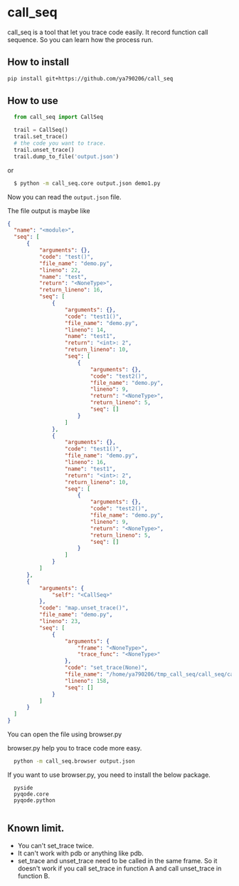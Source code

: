 call_seq
===========

  call_seq is a tool that let you trace code easily. It record function call sequence.
   So you can learn how the process run.


How to install
----------------

```sh
pip install git+https://github.com/ya790206/call_seq
```


How to use
-------------

  ```python
    from call_seq import CallSeq

    trail = CallSeq()
    trail.set_trace()
    # the code you want to trace.
    trail.unset_trace()
    trail.dump_to_file('output.json')
  ```

  or

  ```sh
    $ python -m call_seq.core output.json demo1.py
  ```

  Now you can read the `output.json` file.

  The file output is maybe like

  ``` json
{
    "name": "<module>",
    "seq": [
        {
            "arguments": {},
            "code": "test()",
            "file_name": "demo.py",
            "lineno": 22,
            "name": "test",
            "return": "<NoneType>",
            "return_lineno": 16,
            "seq": [
                {
                    "arguments": {},
                    "code": "test1()",
                    "file_name": "demo.py",
                    "lineno": 14,
                    "name": "test1",
                    "return": "<int>: 2",
                    "return_lineno": 10,
                    "seq": [
                        {
                            "arguments": {},
                            "code": "test2()",
                            "file_name": "demo.py",
                            "lineno": 9,
                            "return": "<NoneType>",
                            "return_lineno": 5,
                            "seq": []
                        }
                    ]
                },
                {
                    "arguments": {},
                    "code": "test1()",
                    "file_name": "demo.py",
                    "lineno": 16,
                    "name": "test1",
                    "return": "<int>: 2",
                    "return_lineno": 10,
                    "seq": [
                        {
                            "arguments": {},
                            "code": "test2()",
                            "file_name": "demo.py",
                            "lineno": 9,
                            "return": "<NoneType>",
                            "return_lineno": 5,
                            "seq": []
                        }
                    ]
                }
            ]
        },
        {
            "arguments": {
                "self": "<CallSeq>"
            },
            "code": "map.unset_trace()",
            "file_name": "demo.py",
            "lineno": 23,
            "seq": [
                {
                    "arguments": {
                        "frame": "<NoneType>",
                        "trace_func": "<NoneType>"
                    },
                    "code": "set_trace(None)",
                    "file_name": "/home/ya790206/tmp_call_seq/call_seq/call_seq/core.py",
                    "lineno": 158,
                    "seq": []
                }
            ]
        }
    ]
}
  ```

  You can open the file using browser.py

  browser.py help you to trace code more easy.

  ``` sh
    python -m call_seq.browser output.json
  ```
  
  If you want to use browser.py, you need to install the below package.
  
  ```
    pyside
    pyqode.core
    pyqode.python
    
  ```


Known limit.
-----------------

  * You can't set_trace twice.
  * It can't work with pdb or anything like pdb.
  * set_trace and unset_trace need to be called in the same frame. So it doesn't work if you call set_trace
     in function A and call unset_trace in function B.


